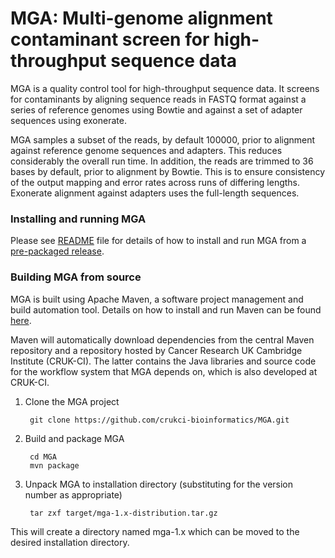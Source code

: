 MGA: Multi-genome alignment contaminant screen for high-throughput sequence data
================================================================================

MGA is a quality control tool for high-throughput sequence data. It screens for
contaminants by aligning sequence reads in FASTQ format against a series of
reference genomes using Bowtie and against a set of adapter sequences using
exonerate.

MGA samples a subset of the reads, by default 100000, prior to alignment against
reference genome sequences and adapters. This reduces considerably the overall run
time. In addition, the reads are trimmed to 36 bases by default, prior to alignment
by Bowtie. This is to ensure consistency of the output mapping and error rates across
runs of differing lengths. Exonerate alignment against adapters uses the full-length
sequences.

### Installing and running MGA

Please see [README](README) file for details of how to install and run MGA from
a [pre-packaged release](https://github.com/crukci-bioinformatics/MGA/releases).

### Building MGA from source

MGA is built using Apache Maven, a software project management and build
automation tool. Details on how to install and run Maven can be found
[here](http://maven.apache.org).

Maven will automatically download dependencies from the central Maven repository
and a repository hosted by Cancer Research UK Cambridge Institute (CRUK-CI). The
latter contains the Java libraries and source code for the workflow system that
MGA depends on, which is also developed at CRUK-CI.

1. Clone the MGA project

        git clone https://github.com/crukci-bioinformatics/MGA.git

2. Build and package MGA

        cd MGA
        mvn package

3. Unpack MGA to installation directory (substituting for the version number as appropriate)

        tar zxf target/mga-1.x-distribution.tar.gz

This will create a directory named mga-1.x which can be moved to the desired
installation directory.

